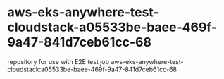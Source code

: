 # aws-eks-anywhere-test-cloudstack-a05533be-baee-469f-9a47-841d7ceb61cc-68
repository for use with E2E test job aws-eks-anywhere-test-cloudstack:a05533be-baee-469f-9a47-841d7ceb61cc-68
